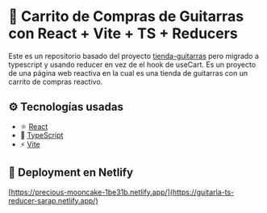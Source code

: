# 🛒 Carrito de Compras de Guitarras con React + Vite + TS + Reducers

Este es un repositorio basado del proyecto [tienda-guitarras](https://github.com/sara-patino/tienda-guitarras) pero migrado a typescript y usando reducer en vez de el hook de useCart.  Es un proyecto de una página web reactiva en la cual es una tienda de guitarras con un carrito de compras reactivo.

## ⚙️ Tecnologías usadas

- ⚛️ [React](https://react.dev/)
- 🧠 [TypeScript](https://www.typescriptlang.org/)
- ⚡ [Vite](https://vitejs.dev/)

## 🚀 Deployment en Netlify
[https://precious-mooncake-1be31b.netlify.app/](https://guitarla-ts-reducer-sarap.netlify.app/)
